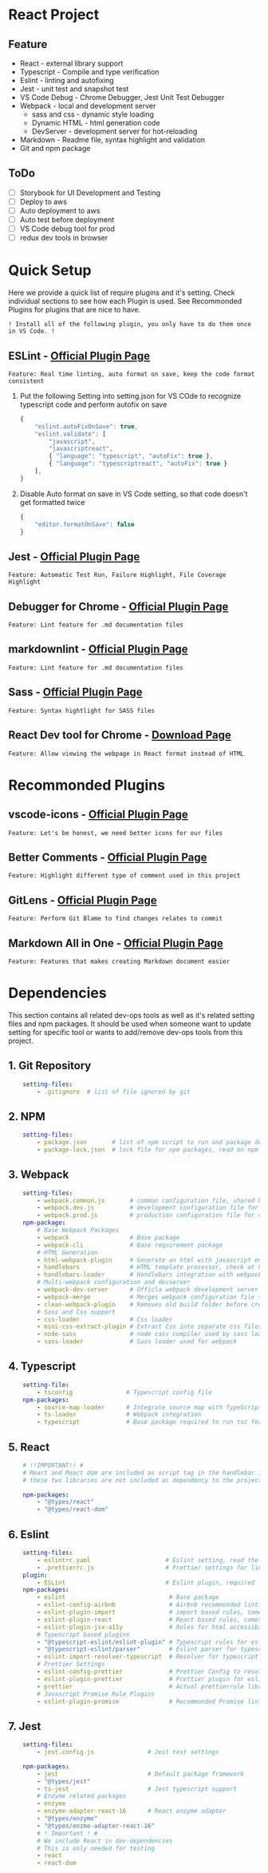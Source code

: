 [ESLint PI]: https://marketplace.visualstudio.com/items?itemName=dbaeumer.vscode-eslint
[JEST PI]: https://marketplace.visualstudio.com/items?itemName=Orta.vscode-jest
[markdownlink PI]: https://marketplace.visualstudio.com/items?itemName=DavidAnson.vscode-markdownlint
[chromeDebug PI]: https://marketplace.visualstudio.com/items?itemName=msjsdiag.debugger-for-chrome#review-details
[icon PI]: https://marketplace.visualstudio.com/items?itemName=vscode-icons-team.vscode-icons
[comment PI]: https://marketplace.visualstudio.com/items?itemName=aaron-bond.better-comments
[gitlens PI]: https://marketplace.visualstudio.com/items?itemName=eamodio.gitlens
[markdownhelp PI]: https://marketplace.visualstudio.com/items?itemName=yzhang.markdown-all-in-one
[SASS PI]: https://marketplace.visualstudio.com/items?itemName=robinbentley.sass-indented#review-details
[reactDebug PI]: https://chrome.google.com/webstore/detail/react-developer-tools/fmkadmapgofadopljbjfkapdkoienihi?hl=en

# **React Project**

## Feature

- React - external library support
- Typescript - Compile and type verification
- Eslint - linting and autofixing
- Jest - unit test and snapshot test
- VS Code Debug - Chrome Debugger, Jest Unit Test Debugger
- Webpack - local and development server
  - sass and css - dynamic style loading
  - Dynamic HTML - html generation code
  - DevServer - development server for hot-reloading
- Markdown - Readme file, syntax highlight and validation
- Git and npm package

## ToDo

- [ ] Storybook for UI Development and Testing
- [ ] Deploy to aws
- [ ] Auto deployment to aws
- [ ] Auto test before deployment
- [ ] VS Code debug tool for prod
- [ ] redux dev tools in browser

# Quick Setup

Here we provide a quick list of require plugins and it's setting. Check individual sections to see how each Plugin is used. See Recommonded Plugins for plugins that are nice to have.

`! Install all of the following plugin, you only have to do them once in VS Code. !`

## ESLint - [Official Plugin Page][ESLint PI]

`Feature: Real time linting, auto format on save, keep the code format consistent`

1. Put the following Setting into setting.json for VS COde to recognize typescript code and perform autofix on save

    ```js
    {
        "eslint.autoFixOnSave": true,
        "eslint.validate": [
            "javascript",
            "javascriptreact",
            { "language": "typescript", "autoFix": true },
            { "language": "typescriptreact", "autoFix": true }
        ],
    }
    ```

2. Disable Auto format on save in VS Code setting, so that code doesn't get formatted twice

    ```js
    {
        "editor.formatOnSave": false
    }
    ```

## Jest - [Official Plugin Page][JEST PI]

`Feature: Automatic Test Run, Failure Highlight, File Coverage Highlight`

## Debugger for Chrome - [Official Plugin Page][chromeDebug PI]

`Feature: Lint feature for .md documentation files`

## markdownlint - [Official Plugin Page][markdownlink PI]

`Feature: Lint feature for .md documentation files`

## Sass - [Official Plugin Page][SASS PI]

`Feature: Syntax hightlight for SASS files`

## React Dev tool for Chrome - [Download Page][reactDebug PI]

`Feature: Allow viewing the webpage in React format instead of HTML`

# Recommonded Plugins

## vscode-icons - [Official Plugin Page][icon PI]

`Feature: Let's be honest, we need better icons for our files`

## Better Comments - [Official Plugin Page][comment PI]

`Feature: Highlight different type of comment used in this project`

## GitLens - [Official Plugin Page][gitlens PI]

`Feature: Perform Git Blame to find changes relates to commit`

## Markdown All in One - [Official Plugin Page][markdownhelp PI]

`Feature: Features that makes creating Markdown document easier`

# Dependencies

This section contains all related dev-ops tools as well as it's related setting files and npm packages. It should be used when someone want to update setting for specific tool or wants to add/remove dev-ops tools from this project.

## 1. Git Repository

```yaml
    setting-files:
        - .gitignore  # list of file ignored by git
```

## 2. NPM

```yaml
    setting-files:
        - package.json       # list of npm script to run and package dependencies
        - package-lock.json  # lock file for npm packages, read on npm for more detail
```

## 3. Webpack

```yaml
    setting-files:
        - webpack.common.js       # common configuration file, shared by both dev and prod
        - webpack.dev.js          # development configuration file for local development
        - webpack.prod.js         # production configuration file for deployed product
    npm-package:
        # Base Webpack Packages
        - webpack                 # Base package
        - webpack-cli             # Base requirement package
        # HTML Generation
        - html-webpack-plugin     # Generate an html with javascript embedded
        - handlebars              # HTML template processor, check at https://handlebarsjs.com/
        - handlebars-loader       # Handlebars integration with webpack, support .hbs files
        # Multi-webpack configuration and devserver
        - webpack-dev-server      # Officla webpack development server with hot reloading
        - webpack-merge           # Merges webpack configuration file together
        - clean-webpack-plugin    # Removes old build folder before creating new ones
        # Sass and Css support
        - css-loader              # Css loader
        - mini-css-extract-plugin # Extract Css into separate css files
        - node-sass               # node cass compiler used by sass loader
        - sass-loader             # Sass loader used for webpack
```

## 4. Typescript

```yaml
    setting-file:
        - tsconfig               # Typescript config file
    npm-packages:
        - source-map-loader      # Integrate source map with TypeScript code
        - ts-loader              # Webpack integration
        - typescript             # Base package required to run tsc for compile
```

## 5. React

```yaml
    # !!IMPORTANT!! #
    # React and React dom are included as script tag in the handlebar index.hbs files
    # these two libraries are not included as dependency to the project

    npm-packages:
        - "@types/react"
        - "@types/react-dom"
```

## 6. Eslint

```yaml
    setting-files:
        - eslintrc.yaml                     # Eslint setting, read the file for more detail
        - .prettierrc.js                    # Prettier settings for linting and auto formating
    plugin:
        - ESLint                            # Eslint plugin, required
    npm-packages:
        - eslint                             # Base package
        - eslint-config-airbnb               # Airbnb recommonded linting for js and react
        - eslint-plugin-import               # import based rules, comes with airbnb
        - eslint-plugin-react                # React based rules, comes with airbnb
        - eslint-plugin-jsx-a11y             # Rules for html accessibility
        # Typescript based plugins
        - "@typescript-eslint/eslint-plugin" # Typescript rules for eslint
        - "@typescript-eslint/parser"        # Eslint parser for typescript
        - eslint-import-resolver-typescript  # Resolver for typescript and import
        # Prettier Settings
        - eslint-config-prettier             # Prettier Config to resolve package conflict
        - eslint-plugin-prettier             # Prettier plugin for eslint
        - prettier                           # Actual prettierrule library
        # Javascript Promise Rule Plugins
        - eslint-plugin-promise              # Recommonded Promise linting rules
```

## 7. Jest

```yaml
    setting-files:
        - jest.config.js               # Jest test settings

    npm-packages:
        - jest                         # Default package framework
        - "@types/jest"
        - ts-jest                      # Jest typescript support
        # Enzyme related packages
        - enzyme
        - enzyme-adapter-react-16      # React enzyme adapter
        - "@types/enzyme"
        - "@types/enzme-adapter-react-16"
        # ! Important ! #
        # We include React in dev-dependencies
        # This is only needed for testing
        - react
        - react-dom

```
